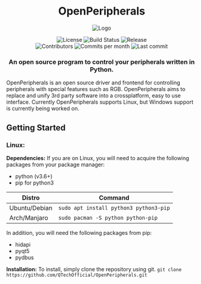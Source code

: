 <h1 align="center">OpenPeripherals</h1>
<p align="center">
  <img src="https://i.imgur.com/cncTaNN.png" alt="Logo"></img>
</p>

<p align="center">
  <img src="https://img.shields.io/github/license/QTechOfficial/OpenPeripherals" alt="License">
  <img src="https://img.shields.io/travis/QTechOfficial/OpenPeripherals" alt="Build Status">
  <img src="https://img.shields.io/github/release-date/QTechOfficial/OpenPeripherals" alt="Release">
  <br>
  <img src="https://img.shields.io/github/contributors/QTechOfficial/OpenPeripherals" alt="Contributors">
  <img src="https://img.shields.io/github/commit-activity/m/QTechOfficial/OpenPeripherals" alt="Commits per month">
  <img src="https://img.shields.io/github/last-commit/QTechOfficial/OpenPeripherals" alt="Last commit">
</p>

<h3 align="center">An open source program to control your peripherals written in Python.</h3>

OpenPeripherals is an open source driver and frontend for controlling peripherals with special features such as RGB.
OpenPeripherals aims to replace and unify 3rd party software into a crossplatform, easy to use interface.
Currently OpenPeripherals supports Linux, but Windows support is currently being worked on.


## Getting Started
### Linux:

**Dependencies:**
If you are on Linux, you will need to acquire the following packages from your package manager:
- python (v3.6+)
- pip for python3

| **Distro**    | **Command**                            |
|---------------|----------------------------------------|
| Ubuntu/Debian | `sudo apt install python3 python3-pip` |
| Arch/Manjaro  | `sudo pacman -S python python-pip`     |

In addition, you will need the following packages from pip:
- hidapi
- pyqt5
- pydbus

**Installation:**
To install, simply clone the repository using git.
`git clone https://github.com/QTechOfficial/OpenPeripherals.git`
